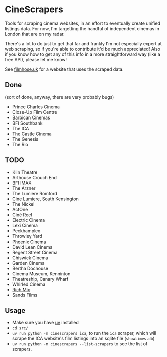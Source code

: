# CineScrapers

Tools for scraping cinema websites, in an effort to eventually create unified
listings data. For now, I'm targetting the handful of independent cinemas
in London that are on my radar.

There's a lot to do just to get that far and frankly I'm not especially expert
at web scraping, so if you're able to contribute it'd be much appreciated!
Also if you know how to get any of this info in a more straightforward way (like
a free API), please let me know!

See [filmhose.uk](https://filmhose.uk) for a website that uses the scraped data.

## Done

(sort of done, anyway, there are very probably bugs)

* Prince Charles Cinema
* Close-Up Film Centre
* Barbican Cinemas
* BFI Southbank
* The ICA
* The Castle Cinema
* The Genesis
* The Rio

## TODO

* Kiln Theatre
* Arthouse Crouch End
* BFI IMAX
* The Arzner
* The Lumiere Romford
* Cine Lumiere, South Kensington
* The Nickel
* ActOne
* Ciné Reel
* Electric Cinema
* Lexi Cinema
* Peckhamplex
* Throwley Yard
* Phoenix Cinema
* David Lean Cinema
* Regent Street Cinema
* Chiswick Cinema
* Garden Cinema
* Bertha Dochouse
* Cinema Museum, Kenninton
* Theatreship, Canary Wharf
* Whirled Cinema
* [Rich Mix](https://richmix.org.uk/whats-on/cinema)
* Sands Films

## Usage

* Make sure you have [uv](https://docs.astral.sh/uv/getting-started/installation/) installed
* `cd src/`
* `uv run python -m cinescrapers ica`, to run the `ica` scraper, which will
  scrape the ICA website's film listings into an sqlite file (`showtimes.db`)
* `uv run python -m cinescrapers --list-scrapers` to see the list of scrapers.
